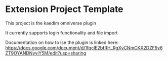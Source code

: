 # Extension Project Template

This project is the kaedim omniverse plugin

It currently supports login functionality and file import 

Documentation on how to ise the plugin is linked here: https://docs.google.com/document/d/1fqclE2bfRH_RgXyCNmCKX2DZF5y6ZT9OYANDNyyiY5M/edit?usp=sharing